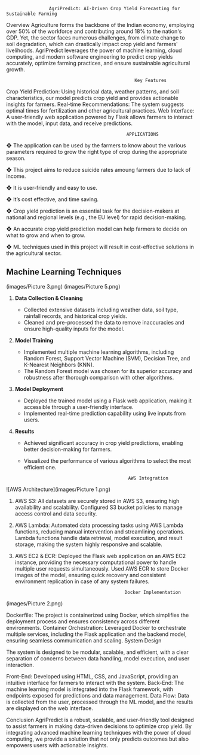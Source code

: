                     AgriPredict: AI-Driven Crop Yield Forecasting for Sustainable Farming

Overview
Agriculture forms the backbone of the Indian economy, employing over 50% of the workforce and contributing around 18% to the nation's GDP. Yet, the sector faces numerous challenges, from climate change to soil degradation, which can drastically impact crop yield and farmers' livelihoods. AgriPredict leverages the power of machine learning, cloud computing, and modern software engineering to predict crop yields accurately, optimize farming practices, and ensure sustainable agricultural growth.

                                                    Key Features
Crop Yield Prediction: Using historical data, weather patterns, and soil characteristics, our model predicts crop yield and provides actionable insights for farmers.
Real-time Recommendations: The system suggests optimal times for fertilization and other agricultural practices.
Web Interface: A user-friendly web application powered by Flask allows farmers to interact with the model, input data, and receive predictions.

                                                 APPLICATIONS

❖	The application can be used by the farmers to know about the various parameters required to grow the right type of crop during the appropriate season.

❖	This project aims to reduce suicide rates amoung farmers due to lack of income.

❖	It is user-friendly and easy to use.

❖	It’s cost effective, and time saving.

❖	Crop yield prediction is an essential task for the decision-makers at national and regional levels (e.g., the EU level) for rapid decision-making. 

❖	An accurate crop yield prediction model can help farmers to decide on what to grow and when to grow.

❖	ML techniques used in this project will result in cost-effective solutions in the agricultural sector.


## Machine Learning Techniques
(images/Picture 3.png)
(images/Picture 5.png)
1. **Data Collection & Cleaning**
   - Collected extensive datasets including weather data, soil type, rainfall records, and historical crop yields.
   - Cleaned and pre-processed the data to remove inaccuracies and ensure high-quality inputs for the model.

2. **Model Training**
   - Implemented multiple machine learning algorithms, including Random Forest, Support Vector Machine (SVM), Decision Tree, and K-Nearest Neighbors (KNN).
   - The Random Forest model was chosen for its superior accuracy and robustness after thorough comparison with other algorithms.

3. **Model Deployment**
   - Deployed the trained model using a Flask web application, making it accessible through a user-friendly interface.
   - Implemented real-time prediction capability using live inputs from users.

4. **Results**
   - Achieved significant accuracy in crop yield predictions, enabling better decision-making for farmers.
   - Visualized the performance of various algorithms to select the most efficient one.


                                                AWS Integration

![AWS Architecture](images/Picture 1.png)


1. AWS S3:
All datasets are securely stored in AWS S3, ensuring high availability and scalability.
Configured S3 bucket policies to manage access control and data security.
2. AWS Lambda:
Automated data processing tasks using AWS Lambda functions, reducing manual intervention and streamlining operations.
Lambda functions handle data retrieval, model execution, and result storage, making the system highly responsive and scalable.
3. AWS EC2 & ECR:
Deployed the Flask web application on an AWS EC2 instance, providing the necessary computational power to handle multiple user requests simultaneously.
Used AWS ECR to store Docker images of the model, ensuring quick recovery and consistent environment replication in case of any system failures.

                                                Docker Implementation


(images/Picture 2.png)
   
Dockerfile: The project is containerized using Docker, which simplifies the deployment process and ensures consistency across different environments.
Container Orchestration: Leveraged Docker to orchestrate multiple services, including the Flask application and the backend model, ensuring seamless communication and scaling.
System Design

The system is designed to be modular, scalable, and efficient, with a clear separation of concerns between data handling, model execution, and user interaction.

Front-End: Developed using HTML, CSS, and JavaScript, providing an intuitive interface for farmers to interact with the system.
Back-End: The machine learning model is integrated into the Flask framework, with endpoints exposed for predictions and data management.
Data Flow: Data is collected from the user, processed through the ML model, and the results are displayed on the web interface.

   

Conclusion
AgriPredict is a robust, scalable, and user-friendly tool designed to assist farmers in making data-driven decisions to optimize crop yield. By integrating advanced machine learning techniques with the power of cloud computing, we provide a solution that not only predicts outcomes but also empowers users with actionable insights.


